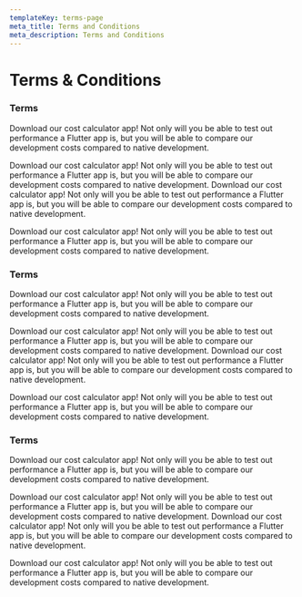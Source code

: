 ```yaml
---
templateKey: terms-page
meta_title: Terms and Conditions
meta_description: Terms and Conditions
---
```

# Terms & Conditions

### Terms

Download our cost calculator app! Not only will you be able to test out performance a Flutter app is, but you will be able to compare our development costs compared to native development.

Download our cost calculator app! Not only will you be able to test out performance a Flutter app is, but you will be able to compare our development costs compared to native development.
Download our cost calculator app! Not only will you be able to test out performance a Flutter app is, but you will be able to compare our development costs compared to native development.

Download our cost calculator app! Not only will you be able to test out performance a Flutter app is, but you will be able to compare our development costs compared to native development.

### Terms

Download our cost calculator app! Not only will you be able to test out performance a Flutter app is, but you will be able to compare our development costs compared to native development.

Download our cost calculator app! Not only will you be able to test out performance a Flutter app is, but you will be able to compare our development costs compared to native development.
Download our cost calculator app! Not only will you be able to test out performance a Flutter app is, but you will be able to compare our development costs compared to native development.

Download our cost calculator app! Not only will you be able to test out performance a Flutter app is, but you will be able to compare our development costs compared to native development.


### Terms

Download our cost calculator app! Not only will you be able to test out performance a Flutter app is, but you will be able to compare our development costs compared to native development.

Download our cost calculator app! Not only will you be able to test out performance a Flutter app is, but you will be able to compare our development costs compared to native development.
Download our cost calculator app! Not only will you be able to test out performance a Flutter app is, but you will be able to compare our development costs compared to native development.

Download our cost calculator app! Not only will you be able to test out performance a Flutter app is, but you will be able to compare our development costs compared to native development.